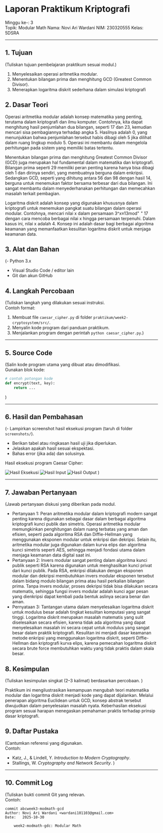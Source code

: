 # Laporan Praktikum Kriptografi
Minggu ke-: 3  
Topik: Modular Math 
Nama: Novi Ari Wardani 
NIM: 230320555 
Kelas: 5DSRA  

---

## 1. Tujuan
(Tuliskan tujuan pembelajaran praktikum sesuai modul.)

1. Menyelesaikan operasi aritmetika modular.  
2. Menentukan bilangan prima dan menghitung GCD (Greatest Common Divisor).  
3. Menerapkan logaritma diskrit sederhana dalam simulasi kriptografi

## 2. Dasar Teori

Operasi aritmetika modular adalah konsep matematika yang penting, terutama dalam kriptografi dan ilmu komputer. Contohnya, kita dapat menghitung hasil penjumlahan dua bilangan, seperti 17 dan 23, kemudian mencari sisa pembagiannya terhadap angka 5. Hasilnya adalah 0, yang menunjukkan bahwa penjumlahan tersebut habis dibagi oleh 5 jika dilihat dalam ruang lingkup modulo 5. Operasi ini membantu dalam mengelola perhitungan pada sistem yang memiliki batas tertentu.

Menentukan bilangan prima dan menghitung Greatest Common Divisor (GCD) juga merupakan hal fundamental dalam matematika dan kriptografi. Bilangan prima seperti 29 memiliki peran penting karena hanya bisa dibagi oleh 1 dan dirinya sendiri, yang membuatnya berguna dalam enkripsi. Sedangkan GCD, seperti yang dihitung antara 56 dan 98 dengan hasil 14, berguna untuk menemukan faktor bersama terbesar dari dua bilangan. Ini sangat membantu dalam menyederhanakan perhitungan dan memecahkan masalah terkait pembagian.

Logaritma diskrit adalah konsep yang digunakan khususnya dalam kriptografi untuk menemukan pangkat suatu bilangan dalam operasi modular. Contohnya, mencari nilai x dalam persamaan 3^x≡13mod"  " 17 dengan cara mencoba berbagai nilai x hingga persamaan terpenuhi. Dalam kasus ini, nilai x adalah 4. Konsep ini adalah dasar bagi berbagai algoritma keamanan yang memanfaatkan kesulitan logaritma diskrit untuk menjaga keamanan data.



## 3. Alat dan Bahan
(- Python 3.x  
- Visual Studio Code / editor lain  
- Git dan akun GitHub  


## 4. Langkah Percobaan
(Tuliskan langkah yang dilakukan sesuai instruksi.  
Contoh format:
1. Membuat file `caesar_cipher.py` di folder `praktikum/week2-cryptosystem/src/`.
2. Menyalin kode program dari panduan praktikum.
3. Menjalankan program dengan perintah `python caesar_cipher.py`.)

---

## 5. Source Code
(Salin kode program utama yang dibuat atau dimodifikasi.  
Gunakan blok kode:

```python
# contoh potongan kode
def encrypt(text, key):
    return ...
```
)

---

## 6. Hasil dan Pembahasan
(- Lampirkan screenshot hasil eksekusi program (taruh di folder `screenshots/`).  
- Berikan tabel atau ringkasan hasil uji jika diperlukan.  
- Jelaskan apakah hasil sesuai ekspektasi.  
- Bahas error (jika ada) dan solusinya. 

Hasil eksekusi program Caesar Cipher:

![Hasil Eksekusi](screenshots/output.png)
![Hasil Input](screenshots/input.png)
![Hasil Output](screenshots/output.png)
)

---

## 7. Jawaban Pertanyaan
(Jawab pertanyaan diskusi yang diberikan pada modul.  
- Pertanyaan 1: Peran aritmetika modular dalam kriptografi modern sangat penting karena digunakan sebagai dasar dalam berbagai algoritma kriptografi kunci publik dan simetris. Operasi aritmetika modular memungkinkan penghitungan dalam ruang terbatas yang aman dan efisien, seperti pada algoritma RSA dan Diffie-Hellman yang menggunakan eksponen modular untuk enkripsi dan dekripsi. Selain itu, aritmetika modular juga digunakan dalam kurva elips dan algoritma kunci simetris seperti AES, sehingga menjadi fondasi utama dalam menjaga keamanan data digital saat ini.
- Pertanyaan 2: Invers modular sangat penting dalam algoritma kunci publik seperti RSA karena digunakan untuk menghasilkan kunci privat dari kunci publik. Pada RSA, enkripsi dilakukan dengan eksponen modular dan dekripsi membutuhkan invers modular eksponen tersebut dalam bidang modulo bilangan prima atau hasil perkalian bilangan prima. Tanpa invers modular, proses dekripsi tidak bisa dilakukan secara matematis, sehingga fungsi invers modular adalah kunci agar pesan yang dienkripsi dapat kembali pada bentuk aslinya secara benar dan aman.
- Pernyataan 3: Tantangan utama dalam menyelesaikan logaritma diskrit untuk modulus besar adalah tingkat kesulitan komputasi yang sangat tinggi. Logaritma diskrit merupakan masalah matematis yang sulit diselesaikan secara efisien, karena tidak ada algoritma yang dapat menyelesaikan masalah ini secara cepat untuk modulus yang sangat besar dalam praktik kriptografi. Kesulitan ini menjadi dasar keamanan metode enkripsi yang menggunakan logaritma diskrit, seperti Diffie-Hellman dan kriptografi kurva elips, karena pemecahan logaritma diskrit secara brute force membutuhkan waktu yang tidak praktis dalam skala besar.


## 8. Kesimpulan
(Tuliskan kesimpulan singkat (2–3 kalimat) berdasarkan percobaan.  )

Praktikum ini mengilustrasikan kemampuan mengubah teori matematika modular dan logaritma diskrit menjadi kode yang dapat dijalankan. Melalui penerapan algoritma Euclidean untuk GCD, konsep abstrak tersebut diwujudkan dalam penyelesaian masalah nyata. Keberhasilan eksekusi program sesuai harapan menegaskan pemahaman praktis terhadap prinsip dasar kriptografi.



## 9. Daftar Pustaka
(Cantumkan referensi yang digunakan.  
Contoh:  
- Katz, J., & Lindell, Y. *Introduction to Modern Cryptography*.  
- Stallings, W. *Cryptography and Network Security*.  )

---

## 10. Commit Log
(Tuliskan bukti commit Git yang relevan.  
Contoh:
```
commit abcweek3-modmath-gcd
Author: Novi Ari Wardani <wardani101103@gmail.com>
Date:   2025-10-30

    week2-modmath-gdc: Modular Math
```
